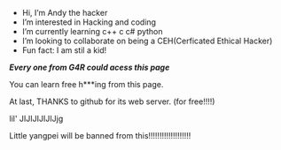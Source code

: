 - Hi, I’m Andy the hacker
- I’m interested in Hacking and coding
- I’m currently learning c++ c c# python
- I’m looking to collaborate on being a CEH(Cerficated Ethical Hacker)
- Fun fact: I am stil a kid!

*****************Every one from G4R could acess this page*****************

You can learn free h***ing from this page.

At last, THANKS to github for its web server. (for free!!!!)


lil' JIJIJIJIJIJjg

Little yangpei will be banned from this!!!!!!!!!!!!!!!!!!!
